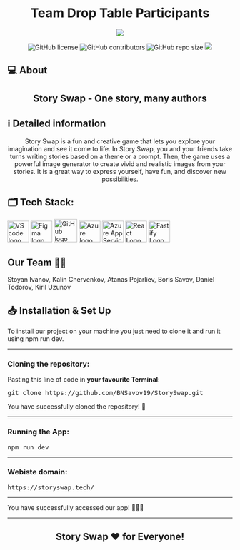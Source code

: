 <h1 align="center">Team Drop Table Participants</h1>

<p align = "center">
    <img src="https://cdn.discordapp.com/attachments/623145355076304896/1092016511289393162/Join_a_Session_1.png" />
</p>

<p align = "center">
    <img alt="GitHub license" src="https://img.shields.io/github/license/BNSavov19/StorySwap?style=for-the-badge">
    <img alt="GitHub contributors" src="https://img.shields.io/github/contributors/BNSavov19/StorySwap?style=for-the-badge">
    <img alt="GitHub repo size" src="https://img.shields.io/github/repo-size/BNSavov19/StorySwap?style=for-the-badge">
    <img src="https://img.shields.io/github/languages/count/BNSavov19/StorySwap?style=for-the-badge">
</p>

## 💻 About
<h2 align="center">Story Swap - One story, many authors</h2>

## ℹ️ Detailed information 
<p align="center">
Story Swap is a fun and creative game that lets you explore your imagination and see it come to life. In Story Swap, you and your friends take turns writing stories based on a theme or a prompt. Then, the game uses a powerful image generator to create vivid and realistic images from your stories. It is a great way to express yourself, have fun, and discover new possibilities.
</p>

## 🗂️ Tech Stack:
<p align="left">
    <a href="https://code.visualstudio.com/"><img src="https://upload.wikimedia.org/wikipedia/commons/thumb/9/9a/Visual_Studio_Code_1.35_icon.svg/1024px-Visual_Studio_Code_1.35_icon.svg.png" alt="VS code logo" width=48px /></a>
    <a href="https://www.figma.com/"><img src="https://img.icons8.com/color/344/figma--v1.png" alt="Figma logo" width=48px/></a>
    <a href="https://github.com/"><img src="https://img.icons8.com/nolan/344/github.png" alt="GitHub logo" width=52px /></a>
    <a href="https://azure.microsoft.com/en-us/"><img src="https://img.icons8.com/fluency/344/azure-1.png" alt="Azure logo" width=48px /></a>
    <a href="https://azure.microsoft.com/en-us/services/app-service/"><img src="https://ms-azuretools.gallerycdn.vsassets.io/extensions/ms-azuretools/vscode-azureappservice/0.23.3/1650585198428/Microsoft.VisualStudio.Services.Icons.Default" alt="Azure App Service logo" width=48px /></a>
    <a href="https://react.dev/"><img src="https://upload.wikimedia.org/wikipedia/commons/thumb/a/a7/React-icon.svg/1200px-React-icon.svg.png" alt="React Logo" width=48px /></a>
    <a href="https://www.fastify.io/"><img src="https://www.svgrepo.com/show/353729/fastify-icon.svg" alt="Fastify Logo" width=48px /></a>
</p>

## Our Team 👨‍💻 <a name = "team"></a>
Stoyan Ivanov, Kalin Chervenkov, Atanas Pojarliev, Boris Savov, Daniel Todorov, Kiril Uzunov

## 📥 Installation & Set Up
<p> To install our project on your machine you just need to clone it and run it using npm run dev.</p>

<hr>

<h3><B>Cloning the repository:</B></h3>

Pasting this line of code in **your favourite Terminal**:
<pre>git clone https://github.com/BNSavov19/StorySwap.git</pre>
<p>You have successfully cloned the repository! 🥳</p>

<hr>

<h3><B>Running the App:</B></h3>

<pre>npm run dev</pre>

<hr>

<h3><B>Webiste domain:</B></h3>

<pre>https://storyswap.tech/</pre>

<hr>

<p>You have successfully accessed our app! 👏👏👏</p>

<hr>

## <p align = "center">Story Swap ❤️ for <B>Everyone!</B></p>
